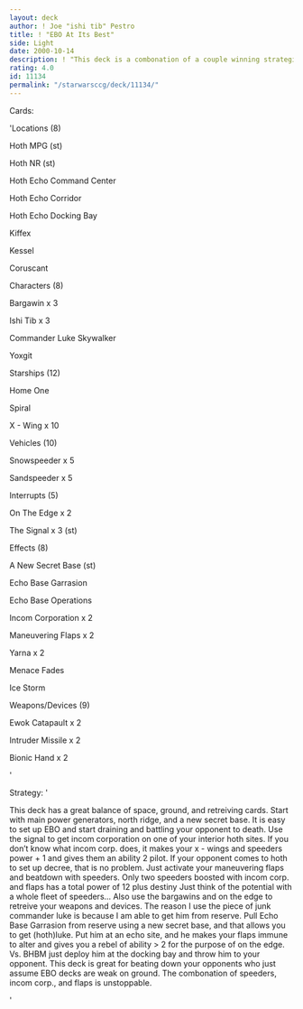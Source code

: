```yaml
---
layout: deck
author: ! Joe "ishi tib" Pestro
title: ! "EBO At Its Best"
side: Light
date: 2000-10-14
description: ! "This deck is a combonation of a couple winning strategies, making it very powerful. It is good at battles, force draining, and retrieval."
rating: 4.0
id: 11134
permalink: "/starwarsccg/deck/11134/"
---
```

Cards: 

'Locations (8)

Hoth MPG (st)

Hoth NR (st)

Hoth Echo Command Center

Hoth Echo Corridor

Hoth Echo Docking Bay

Kiffex

Kessel

Coruscant


Characters (8)

Bargawin x 3

Ishi Tib x 3

Commander Luke Skywalker

Yoxgit


Starships (12)

Home One

Spiral

X - Wing x 10


Vehicles (10)


Snowspeeder x 5

Sandspeeder x 5


Interrupts (5)

On The Edge x 2

The Signal x 3 (st)


Effects (8)

A New Secret Base (st)

Echo Base Garrasion

Echo Base Operations

Incom Corporation x 2

Maneuvering Flaps x 2

Yarna x 2

Menace Fades

Ice Storm


Weapons/Devices (9)

Ewok Catapault x 2

Intruder Missile x 2

Bionic Hand x 2



'

Strategy: '

This deck has a great balance of space, ground, and retreiving cards. Start with main power generators, north ridge, and a new secret base. It is easy to set up EBO and start draining and battling your opponent to death. Use the signal to get incom corporation on one of your interior hoth sites. If you don’t know what incom corp. does, it makes your x - wings and speeders power + 1 and gives them an ability 2 pilot. If your opponent comes to hoth to set up decree, that is no problem. Just activate your maneuvering flaps and beatdown with speeders. Only two speeders boosted with incom corp. and flaps has a total power of 12 plus destiny Just think of the potential with a whole fleet of speeders... Also use the bargawins and on the edge to retreive your weapons and devices. The reason I use the piece of junk commander luke is because I am able to get him from reserve. Pull Echo Base Garrasion from reserve using a new secret base, and that allows you to get (hoth)luke. Put him at an echo site, and he makes your flaps immune to alter and gives you a rebel of ability > 2 for the purpose of on the edge. Vs. BHBM just deploy him at the docking bay and throw him to your opponent. This deck is great for beating down your opponents who just assume EBO decks are weak on ground. The combonation of speeders, incom corp., and flaps is unstoppable.


'
